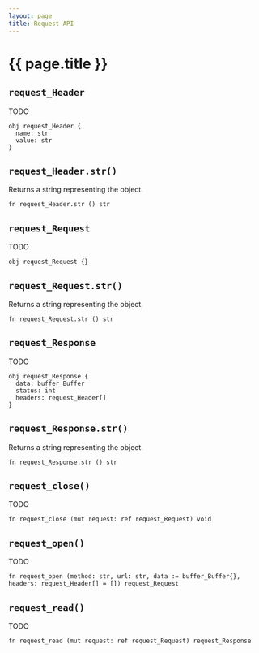 ```yaml
---
layout: page
title: Request API
---
```


# {{ page.title }}

## `request_Header`
TODO

```the
obj request_Header {
  name: str
  value: str
}
```

## `request_Header.str()`
Returns a string representing the object.

```the
fn request_Header.str () str
```

## `request_Request`
TODO

```the
obj request_Request {}
```

## `request_Request.str()`
Returns a string representing the object.

```the
fn request_Request.str () str
```

## `request_Response`
TODO

```the
obj request_Response {
  data: buffer_Buffer
  status: int
  headers: request_Header[]
}
```

## `request_Response.str()`
Returns a string representing the object.

```the
fn request_Response.str () str
```

## `request_close()`
TODO

```the
fn request_close (mut request: ref request_Request) void
```

## `request_open()`
TODO

```the
fn request_open (method: str, url: str, data := buffer_Buffer{}, headers: request_Header[] = []) request_Request
```

## `request_read()`
TODO

```the
fn request_read (mut request: ref request_Request) request_Response
```
